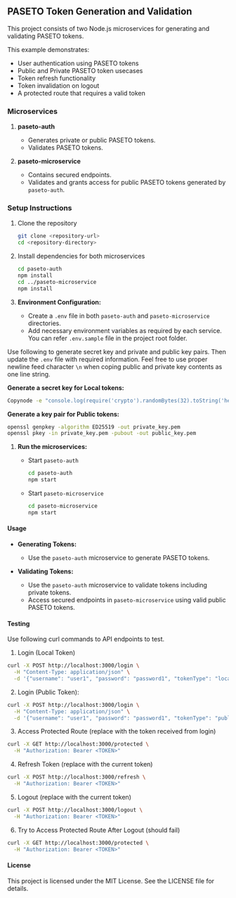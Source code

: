 ## PASETO Token Generation and Validation

This project consists of two Node.js microservices for generating and validating PASETO tokens.

This example demonstrates:

- User authentication using PASETO tokens
- Public and Private PASETO token usecases
- Token refresh functionality
- Token invalidation on logout
- A protected route that requires a valid token

### Microservices

1. **paseto-auth**
   - Generates private or public PASETO tokens.
   - Validates PASETO tokens.

2. **paseto-microservice**
   - Contains secured endpoints.
   - Validates and grants access for public PASETO tokens generated by `paseto-auth`.

### Setup Instructions

1. Clone the repository

   ```sh
   git clone <repository-url>
   cd <repository-directory>
   ```

2. Install dependencies for both microservices

   ```sh
   cd paseto-auth
   npm install
   cd ../paseto-microservice
   npm install
   ```

3. **Environment Configuration:**
   - Create a `.env` file in both `paseto-auth` and `paseto-microservice` directories.
   - Add necessary environment variables as required by each service. You can refer `.env.sample` file in the project root folder.

Use following to generate secret key and private and public key pairs. Then update the `.env` file with required information.
Feel free to use proper newline feed character `\n` when coping public and private key contents as one line string.

**Generate a secret key for Local tokens:**

```bash
Copynode -e "console.log(require('crypto').randomBytes(32).toString('hex'))"
```

**Generate a key pair for Public tokens:**

```bash
openssl genpkey -algorithm ED25519 -out private_key.pem
openssl pkey -in private_key.pem -pubout -out public_key.pem
```

1. **Run the microservices:**
   - Start `paseto-auth`
  
     ```sh
     cd paseto-auth
     npm start
     ```

   - Start `paseto-microservice`

     ```sh
     cd paseto-microservice
     npm start
     ```

#### Usage

- **Generating Tokens:**
  - Use the `paseto-auth` microservice to generate PASETO tokens.
  
- **Validating Tokens:**
  - Use the `paseto-auth` microservice to validate tokens including private tokens.
  - Access secured endpoints in `paseto-microservice` using valid public PASETO tokens.

#### Testing

Use following curl commands to API endpoints to test.

1. Login (Local Token)

```bash
curl -X POST http://localhost:3000/login \
  -H "Content-Type: application/json" \
  -d '{"username": "user1", "password": "password1", "tokenType": "local"}'
```

2. Login (Public Token):

```bash
curl -X POST http://localhost:3000/login \
  -H "Content-Type: application/json" \
  -d '{"username": "user1", "password": "password1", "tokenType": "public"}'
```

3. Access Protected Route (replace <TOKEN> with the token received from login)

```bash
curl -X GET http://localhost:3000/protected \
  -H "Authorization: Bearer <TOKEN>"
```

4. Refresh Token (replace <TOKEN> with the current token)

```bash
curl -X POST http://localhost:3000/refresh \
  -H "Authorization: Bearer <TOKEN>"
```

5. Logout (replace <TOKEN> with the current token)

```bash
curl -X POST http://localhost:3000/logout \
  -H "Authorization: Bearer <TOKEN>"
```

6. Try to Access Protected Route After Logout (should fail)

```bash
curl -X GET http://localhost:3000/protected \
  -H "Authorization: Bearer <TOKEN>"
```

#### License

This project is licensed under the MIT License. See the LICENSE file for details.
